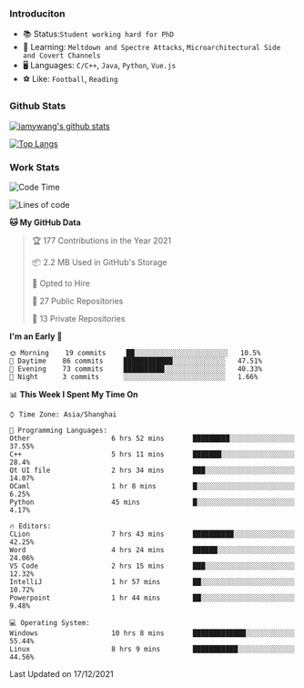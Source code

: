 ### Introduciton

- 📚 Status:`Student working hard for PhD`
- 🔎 Learning: `Meltdown and Spectre Attacks`, `Microarchitectural Side and Covert Channels`
- 🖥️ Languages: `C/C++`, `Java`, `Python`, `Vue.js`
- ⚽ Like: `Football`, `Reading`

### Github Stats

[![iamywang's github stats](https://github-readme-stats.vercel.app/api?username=iamywang&count_private=true&show_icons=true)]()

[![Top Langs](https://github-readme-stats.vercel.app/api/top-langs/?username=iamywang&layout=compact)]()

### Work Stats

<!--START_SECTION:waka-->
![Code Time](http://img.shields.io/badge/Code%20Time-34%20hrs%201%20min-blue)

![Lines of code](https://img.shields.io/badge/From%20Hello%20World%20I%27ve%20Written-539%20Thousand%20lines%20of%20code-blue)

**🐱 My GitHub Data** 

> 🏆 177 Contributions in the Year 2021
 > 
> 📦 2.2 MB Used in GitHub's Storage 
 > 
> 💼 Opted to Hire
 > 
> 📜 27 Public Repositories 
 > 
> 🔑 13 Private Repositories  
 > 
**I'm an Early 🐤** 

```text
🌞 Morning    19 commits     ██░░░░░░░░░░░░░░░░░░░░░░░   10.5% 
🌆 Daytime    86 commits     ████████████░░░░░░░░░░░░░   47.51% 
🌃 Evening    73 commits     ██████████░░░░░░░░░░░░░░░   40.33% 
🌙 Night      3 commits      ░░░░░░░░░░░░░░░░░░░░░░░░░   1.66%

```


📊 **This Week I Spent My Time On** 

```text
⌚︎ Time Zone: Asia/Shanghai

💬 Programming Languages: 
Other                    6 hrs 52 mins       █████████░░░░░░░░░░░░░░░░   37.55% 
C++                      5 hrs 11 mins       ███████░░░░░░░░░░░░░░░░░░   28.4% 
Qt UI file               2 hrs 34 mins       ███░░░░░░░░░░░░░░░░░░░░░░   14.07% 
OCaml                    1 hr 8 mins         █░░░░░░░░░░░░░░░░░░░░░░░░   6.25% 
Python                   45 mins             █░░░░░░░░░░░░░░░░░░░░░░░░   4.17%

🔥 Editors: 
CLion                    7 hrs 43 mins       ██████████░░░░░░░░░░░░░░░   42.25% 
Word                     4 hrs 24 mins       ██████░░░░░░░░░░░░░░░░░░░   24.06% 
VS Code                  2 hrs 15 mins       ███░░░░░░░░░░░░░░░░░░░░░░   12.32% 
IntelliJ                 1 hr 57 mins        ██░░░░░░░░░░░░░░░░░░░░░░░   10.72% 
Powerpoint               1 hr 44 mins        ██░░░░░░░░░░░░░░░░░░░░░░░   9.48%

💻 Operating System: 
Windows                  10 hrs 8 mins       █████████████░░░░░░░░░░░░   55.44% 
Linux                    8 hrs 9 mins        ███████████░░░░░░░░░░░░░░   44.56%

```


 Last Updated on 17/12/2021
<!--END_SECTION:waka-->
